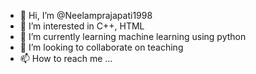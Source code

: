 - 👋 Hi, I’m @Neelamprajapati1998
- 👀 I’m interested in C++, HTML
- 🌱 I’m currently learning machine learning using python
- 💞️ I’m looking to collaborate on teaching
- 📫 How to reach me ...

<!---
Neelamprajapati1998/Neelamprajapati1998 is a ✨ special ✨ repository because its `README.md` (this file) appears on your GitHub profile.
You can click the Preview link to take a look at your changes.
--->
